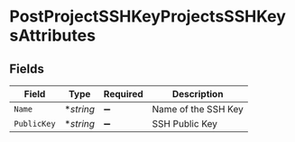 # PostProjectSSHKeyProjectsSSHKeysAttributes


## Fields

| Field               | Type                | Required            | Description         |
| ------------------- | ------------------- | ------------------- | ------------------- |
| `Name`              | **string*           | :heavy_minus_sign:  | Name of the SSH Key |
| `PublicKey`         | **string*           | :heavy_minus_sign:  | SSH Public Key      |